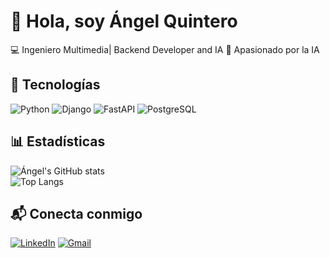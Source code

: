 # 👋 Hola, soy Ángel Quintero

💻 Ingeniero Multimedia| Backend Developer and IA 
🚀 Apasionado por la IA

## 🚀 Tecnologías
![Python](https://img.shields.io/badge/Python-3776AB?style=for-the-badge&logo=python&logoColor=white)
![Django](https://img.shields.io/badge/Django-092E20?style=for-the-badge&logo=django&logoColor=white)
![FastAPI](https://img.shields.io/badge/FastAPI-009688?style=for-the-badge&logo=fastapi&logoColor=white)
![PostgreSQL](https://img.shields.io/badge/PostgreSQL-316192?style=for-the-badge&logo=postgresql&logoColor=white)

## 📊 Estadísticas
![Ángel's GitHub stats](https://github-readme-stats.vercel.app/api?username=AngelQuinteroDev&show_icons=true&theme=radical)  
![Top Langs](https://github-readme-stats.vercel.app/api/top-langs/?username=AngelQuinteroDev&layout=compact&theme=radical)

## 📬 Conecta conmigo
[![LinkedIn](https://img.shields.io/badge/LinkedIn-0077B5?style=for-the-badge&logo=linkedin&logoColor=white)](https://linkedin.com/in/TU_PERFIL)
[![Gmail](https://img.shields.io/badge/Gmail-D14836?style=for-the-badge&logo=gmail&logoColor=white)](mailto:tuemail@gmail.com)
